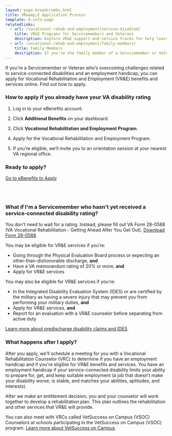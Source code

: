 ```yaml
---
layout: page-breadcrumbs.html
title: VR&amp;E Application Process
template: 6-info-page
relatedlinks:
  - url: /vocational-rehab-and-employment/service-disabled/
    title: VR&E Programs for Servicemembers and Veterans
    description: Explore VR&E support-and-service tracks for help learning new skills, finding a new job, starting a business, getting educational counseling, or returning to your former job.   
  - url: /vocational-rehab-and-employment/family-members/
    title: Family Members
    description: If you're the family member of a Servicemember or Veteran with a service-connected disability, find out if you may be eligible for certain counseling services, training, and education benefits. 
---
```


<div class="va-introtext">

If you're a Servicemember or Veteran who’s overcoming challenges related to service-connected disabilities and an employment handicap, you can apply for Vocational Rehabilitation and Employment (VR&amp;E) benefits and services online. Find out how to apply.  

</div>

### How to apply if you already have your VA disability rating

<ol class="process">

<li class="process-step list-one">

Log in to your eBenefits account.

</li>

<li class="process-step list-two">

Click **Additional Benefits** on your dashboard.

</li>

<li class="process-step list-three">

Click **Vocational Rehabilitation and Employment Program**.

</li>

<li class="process-step list-four">

Apply for the Vocational Rehabilitation and Employment Program. 

</li>

<li class="process-step list-five">

If you’re eligible, we’ll invite you to an orientation session at your nearest VA regional office.

</li>
</ol>

### Ready to apply?

<a class="usa-button-primary va-button-primary" href="https://www.ebenefits.va.gov/ebenefits/homepage">Go to eBenefits to Apply</a>

<br>

<br>

<div class="feature" markdown=“1”>

### What if I'm a Servicemember who hasn't yet received a service-connected disability rating?

You don't need to wait for a rating. Instead, please fill out VA Form 28-0588 (VA Vocational Rehabilitation - Getting Ahead After You Get Out). [Download Form 28-0588](http://www.vba.va.gov/pubs/forms/VBA-28-0588-ARE.pdf).

You may be eligible for VR&amp;E services if you’re:
- Going through the Physical Evaluation Board process or expecting an other-than-dishonorable discharge, **and**
- Have a VA memorandum rating of 20% or more, **and**
- Apply for VR&E services

You may also be eligible for VR&amp;E services if you’re:
- In the Integrated Disability Evaluation System (IDES) or are certified by the military as having a severe injury that may prevent you from performing your military duties, **and**
- Apply for VR&E services, **and**
- Report for an evaluation with a VR&E counselor before separating from active duty

[Learn more about predischarge disability claims and IDES](/disability-benefits/apply/claim-types/predischarge-claim).

</div>


### What happens after I apply?

After you apply, we'll schedule a meeting for you with a Vocational Rehabilitation Counselor (VRC) to determine if you have an employment handicap and if you're eligible for VR&amp;E benefits and services. You have an employment handicap if your service-connected disability limits your ability to prepare for, get, and keep suitable employment (a job that doesn’t make your disability worse, is stable, and matches your abilities, aptitudes, and interests). 

After we make an entitlement decision, you and your counselor will work together to develop a rehabilitation plan. This plan outlines the rehabilitation and other services that VR&amp;E will provide.

You can also meet with VRCs called VetSuccess on Campus (VSOC) Counselors at schools participating in the VetSuccess on Campus (VSOC) program. [Learn more about VetSuccess on Campus](/vocational-rehab-and-employment/vetsuccess/).

<div markdown="0"><br></div>
